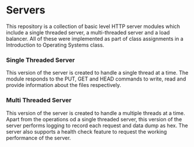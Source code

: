 # Servers

This repository is a collection of basic level HTTP server modules which include a single threaded server, a multi-threaded server and a load balancer. All of these were implemented as part of class assignments in a Introduction to Operating Systems class.

### Single Threaded Server
This version of the server is created to handle a single thread at a time. The module responds to the PUT, GET and HEAD commands to write, read and provide information about the files respectively.

### Multi Threaded Server
This version of the server is created to handle a multiple threads at a time. Apart from the operations od a single threaded server, this version of the server performs logging to record each request and data dump as hex. The server also supports a health check feature to request the working performance of the server.

